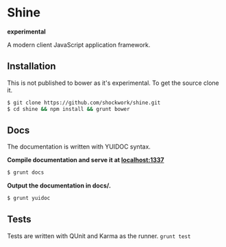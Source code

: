 Shine 
========
**experimental**

A modern client JavaScript application framework. 

## Installation
This is not published to bower as it's experimental. To get the source
clone it.

```bash
$ git clone https://github.com/shockwork/shine.git
$ cd shine && npm install && grunt bower
```

## Docs
The documentation is written with YUIDOC syntax. 

**Compile documentation and serve it at [localhost:1337](http://localhost:1337/)**

```bash
$ grunt docs
```

**Output the documentation in docs/.**

```bash
$ grunt yuidoc
```

## Tests
Tests are written with QUnit and Karma as the runner.
```grunt test```